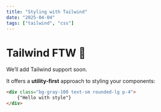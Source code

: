 ```yaml
---
title: "Styling with Tailwind"
date: "2025-04-04"
tags: ["tailwind", "css"]
---
```


# Tailwind FTW 🚀

We’ll add Tailwind support soon.  

It offers a **utility-first** approach to styling your components:

```html
<div class="bg-gray-100 text-sm rounded-lg p-4">
    {"Hello with style"}
</div>
